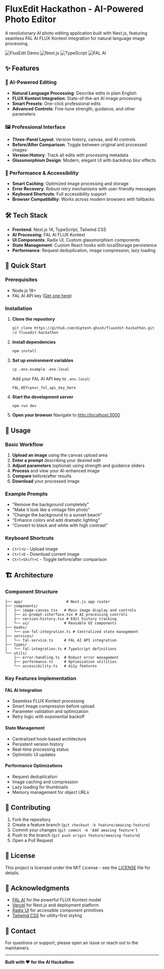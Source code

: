 # FluxEdit Hackathon - AI-Powered Photo Editor

A revolutionary AI photo editing application built with Next.js, featuring seamless FAL AI FLUX Kontext integration for natural language image processing.

![FluxEdit Demo](https://img.shields.io/badge/Status-Live-brightgreen) ![Next.js](https://img.shields.io/badge/Next.js-14-black) ![TypeScript](https://img.shields.io/badge/TypeScript-5-blue) ![FAL AI](https://img.shields.io/badge/FAL%20AI-FLUX%20Kontext-purple)

## ✨ Features

### 🎨 AI-Powered Editing
- **Natural Language Processing**: Describe edits in plain English
- **FLUX Kontext Integration**: State-of-the-art AI image processing
- **Smart Presets**: One-click professional edits
- **Advanced Controls**: Fine-tune strength, guidance, and other parameters

### 🖼️ Professional Interface
- **Three-Panel Layout**: Version history, canvas, and AI controls
- **Before/After Comparison**: Toggle between original and processed images
- **Version History**: Track all edits with processing metadata
- **Glassmorphism Design**: Modern, elegant UI with backdrop blur effects

### 🚀 Performance & Accessibility
- **Smart Caching**: Optimized image processing and storage
- **Error Recovery**: Robust retry mechanisms with user-friendly messages
- **Keyboard Shortcuts**: Full accessibility support
- **Browser Compatibility**: Works across modern browsers with fallbacks

## 🛠️ Tech Stack

- **Frontend**: Next.js 14, TypeScript, Tailwind CSS
- **AI Processing**: FAL AI FLUX Kontext
- **UI Components**: Radix UI, Custom glassmorphism components
- **State Management**: Custom React hooks with localStorage persistence
- **Performance**: Request deduplication, image compression, lazy loading

## 🚀 Quick Start

### Prerequisites
- Node.js 18+ 
- FAL AI API key ([Get one here](https://fal.ai))

### Installation

1. **Clone the repository**
   ```bash
   git clone https://github.com/diptesh-ghosh/fluxedit-hackathon.git
   cd fluxedit-hackathon
   ```

2. **Install dependencies**
   ```bash
   npm install
   ```

3. **Set up environment variables**
   ```bash
   cp .env.example .env.local
   ```
   Add your FAL AI API key to `.env.local`:
   ```
   FAL_KEY=your_fal_api_key_here
   ```

4. **Start the development server**
   ```bash
   npm run dev
   ```

5. **Open your browser**
   Navigate to [http://localhost:3000](http://localhost:3000)

## 🎯 Usage

### Basic Workflow
1. **Upload an image** using the canvas upload area
2. **Enter a prompt** describing your desired edit
3. **Adjust parameters** (optional) using strength and guidance sliders
4. **Process** and view your AI-enhanced image
5. **Compare** before/after results
6. **Download** your processed image

### Example Prompts
- "Remove the background completely"
- "Make it look like a vintage film photo"
- "Change the background to a sunset beach"
- "Enhance colors and add dramatic lighting"
- "Convert to black and white with high contrast"

### Keyboard Shortcuts
- `Ctrl+U` - Upload image
- `Ctrl+D` - Download current image
- `Ctrl+Shift+C` - Toggle before/after comparison

## 🏗️ Architecture

### Component Structure
```
├── app/                    # Next.js app router
├── components/            
│   ├── image-canvas.tsx   # Main image display and controls
│   ├── ai-prompt-interface.tsx # AI processing controls
│   ├── version-history.tsx # Edit history tracking
│   └── ui/                # Reusable UI components
├── hooks/
│   └── use-fal-integration.ts # Centralized state management
├── services/
│   └── fal-service.ts     # FAL AI API integration
├── types/
│   └── fal-integration.ts # TypeScript definitions
└── utils/
    ├── error-handling.ts  # Robust error management
    ├── performance.ts     # Optimization utilities
    └── accessibility.ts   # A11y features
```

### Key Features Implementation

#### FAL AI Integration
- Seamless FLUX Kontext processing
- Smart image compression before upload
- Parameter validation and optimization
- Retry logic with exponential backoff

#### State Management
- Centralized hook-based architecture
- Persistent version history
- Real-time processing status
- Optimistic UI updates

#### Performance Optimizations
- Request deduplication
- Image caching and compression
- Lazy loading for thumbnails
- Memory management for object URLs

## 🤝 Contributing

1. Fork the repository
2. Create a feature branch (`git checkout -b feature/amazing-feature`)
3. Commit your changes (`git commit -m 'Add amazing feature'`)
4. Push to the branch (`git push origin feature/amazing-feature`)
5. Open a Pull Request

## 📝 License

This project is licensed under the MIT License - see the [LICENSE](LICENSE) file for details.

## 🙏 Acknowledgments

- [FAL AI](https://fal.ai) for the powerful FLUX Kontext model
- [Vercel](https://vercel.com) for Next.js and deployment platform
- [Radix UI](https://radix-ui.com) for accessible component primitives
- [Tailwind CSS](https://tailwindcss.com) for utility-first styling

## 📧 Contact

For questions or support, please open an issue or reach out to the maintainers.

---

**Built with ❤️ for the AI Hackathon**
